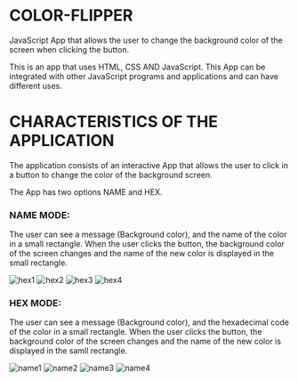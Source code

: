 # COLOR-FLIPPER

JavaScript App that allows the user to change the background color of the screen when clicking the button.

This is an app that uses HTML, CSS AND JavaScript.  This App can be integrated with other JavaScript programs and applications and
can have different uses.

# CHARACTERISTICS OF THE APPLICATION

The application consists of an interactive App that allows the user to click in a button to change the color of the background screen.

The App has two options NAME and HEX.  

### NAME MODE: 
The user can see a message (Background color), and the name of the color in a small rectangle.  When the user clicks the 
button, the background color of the screen changes and the name of the new color is displayed in the small rectangle.

![hex1](https://raw.githubusercontent.com/ARBUCHELI/COLOR-FLIPPER/master/hex1.jpg)
![hex2](https://raw.githubusercontent.com/ARBUCHELI/COLOR-FLIPPER/master/hex2.jpg)
![hex3](https://raw.githubusercontent.com/ARBUCHELI/COLOR-FLIPPER/master/hex3.jpg)
![hex4](https://raw.githubusercontent.com/ARBUCHELI/COLOR-FLIPPER/master/hex4.jpg)

### HEX MODE: 
The user can see a message (Background color), and the hexadecimal code of the color in a small rectangle.  When the user
clicks the button, the background color of the screen changes and the name of the new color is displayed in the samll rectangle.

![name1](https://raw.githubusercontent.com/ARBUCHELI/COLOR-FLIPPER/master/name1.jpg)
![name2](https://raw.githubusercontent.com/ARBUCHELI/COLOR-FLIPPER/master/name2.jpg)
![name3](https://raw.githubusercontent.com/ARBUCHELI/COLOR-FLIPPER/master/name3.jpg)
![name4](https://raw.githubusercontent.com/ARBUCHELI/COLOR-FLIPPER/master/name4.jpg)
